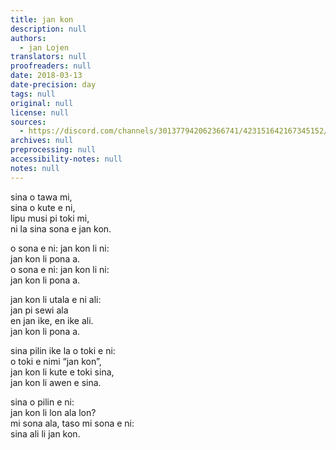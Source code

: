 ```yaml
---
title: jan kon
description: null
authors:
  - jan Lojen
translators: null
proofreaders: null
date: 2018-03-13
date-precision: day
tags: null
original: null
license: null
sources:
  - https://discord.com/channels/301377942062366741/423151642167345152/423154399121244170
archives: null
preprocessing: null
accessibility-notes: null
notes: null
---
```


sina o tawa mi,  \
sina o kute e ni,  \
lipu musi pi toki mi,  \
ni la sina sona e jan kon.

o sona e ni: jan kon li ni:  \
jan kon li pona a.  \
o sona e ni: jan kon li ni:  \
jan kon li pona a.

jan kon li utala e ni ali:  \
jan pi sewi ala  \
en jan ike, en ike ali.  \
jan kon li pona a.

sina pilin ike la o toki e ni:  \
o toki e nimi “jan kon”,  \
jan kon li kute e toki sina,  \
jan kon li awen e sina.

sina o pilin e ni:  \
jan kon li lon ala lon?  \
mi sona ala, taso mi sona e ni:  \
sina ali li jan kon.
